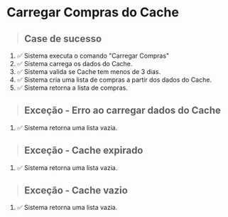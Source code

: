 # Carregar Compras do Cache

> ## Case de sucesso

1. ✅ Sistema executa o comando "Carregar Compras"
2. ✅ Sistema carrega os dados do Cache.
3. ✅ Sistema valida se Cache tem menos de 3 dias.
4. ✅ Sistema cria uma lista de compras a partir dos dados do Cache.
5. ✅ Sistema retorna a lista de compras.

> ## Exceção - Erro ao carregar dados do Cache
1. ✅ Sistema retorna uma lista vazia.
> ## Exceção - Cache expirado
1. ✅ Sistema retorna uma lista vazia.

> ## Exceção - Cache vazio
1. ✅ Sistema retorna uma lista vazia.